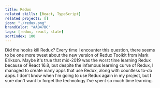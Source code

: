 ```yaml
---
title: Redux
related skills: [React, TypeScript]
related projects: []
icon: "./redux.png"
brandColor: "#AB47BC"
tags: [redux, react, state]
sortIndex: 100
---
```


Did the hooks kill Redux? Every time I encounter this question, there seems to be one more tweet about the new version of Redux Toolkit from Mark Erikson. Maybe it's true that mid-2019 was the worst time learning Redux because of React 16.8, but despite the infamous learning curve of Redux, I managed to create many apps that use Redux, along with countless to-do apps. I don't know when I'm going to use Redux again in my project, but I sure don't want to forget the technology I've spent so much time learning.
